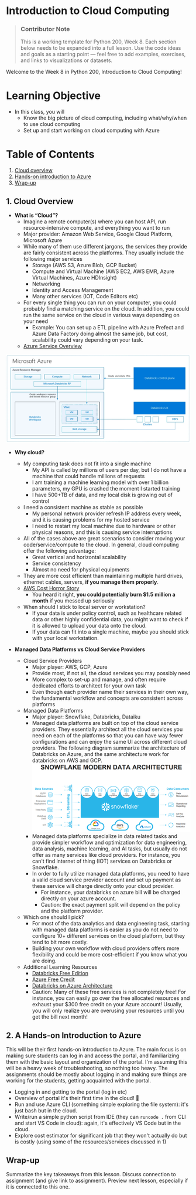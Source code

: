 # Introduction to Cloud Computing

> ### Contributor Note 
> This is a working template for Python 200, Week 8. Each section below needs to be expanded into a full lesson. Use the code ideas and goals as a starting point — feel free to add examples, exercises, and links to visualizations or datasets. 

Welcome to the Week 8 in Python 200, Introduction to Cloud Computing! 

# Learning Objective
+ In this class, you will
  + Know the big picture of cloud computing, including what/why/when to use cloud computing
  + Set up and start working on cloud computing with Azure

# Table of Contents
1. [Cloud overview](#1-cloud-overview)
2. [Hands-on introduction to Azure](#2-a-hands-on-introduction-to-azure)
3. [Wrap-up](#wrap-up)


## 1. Cloud Overview

+ **What is “Cloud”?**
  + Imagine a remote computer(s) where you can host API, run resource-intensive compute, and everything you want to run
  + Major provider: Amazon Web Service, Google Cloud Platform, Microsoft Azure
  + While many of them use different jargons, the services they provide are fairly consistent across the platforms. They usually include the following major services
    + Storage (AWS S3, Azure Blob, GCP Bucket)
    + Compute and Virtual Machine (AWS EC2, AWS EMR, Azure Virtual Machines, Azure HDInsight)
    + Networking
    + Identity and Access Management
    + Many other services (IOT, Code Editors etc)
  + For every single thing you can run on your computer, you could probably find a matching service on the cloud. In addition, you could run the same service on the cloud in various ways depending on your need
    + Example: You can set up a ETL pipeline with Azure Prefect and Azure Data Factory doing almost the same job, but cost, scalability could vary depending on your task.
  + [Azure Service Overview](https://azure.microsoft.com/en-us/products)

![Azure Services](resources/databricks_on_azure.webp)


+ **Why cloud?** 
  + My computing task does not fit into a single machine
    + My API is called by millions of users per day, but I do not have a machine that could handle millions of requests
    + I am training a machine learning model with over 1 billion parameters, my GPU is crashed the moment I started training
    + I have 500+TB of data, and my local disk is growing out of control
  + I need a consistent machine as stable as possible
    + My personal network provider refresh IP address every week, and it is causing problems for my hosted service
    + I need to restart my local machine due to hardware or other physical reasons, and this is causing service interruptions
  + All of the cases above are great scenarios to consider moving your code/service/compute to the cloud. In general, cloud computing offer the following advantage:
    + Great vertical and horizontal scalability
    + Service consistency
    + Almost no need for physical equipments
  + They are more cost efficient than maintaining multiple hard drives, ethernet cables, servers, **if you manage them properly**.
  + [AWS Cost Horror Story](https://www.reddit.com/r/aws/comments/17a663w/whats_the_most_you_have_accidentally_spent_on_aws/)
    + You heard it right, **you could potentially burn $1.5 million a month** if you messed up seriously
  + When should I stick to local server or workstation?
    + If your data is under policy control, such as healthcare related data or other highly confidential data, you might want to check if it is allowed to upload your data onto the cloud.
    + If your data can fit into a single machine, maybe you should stick with your local workstation. 


+ **Managed Data Platforms vs Cloud Service Providers**
  + Cloud Service Providers
    + Major player: AWS, GCP, Azure
    + Provide most, if not all, the cloud services you may possibly need
    + More complex to set-up and manage, and often require dedicated efforts to architect for your own task
    + Even though each provider name their services in their own way, the fundamental workflow and concepts are consistent across platforms
  + Managed Data Platforms
    + Major player: Snowflake, Databricks, Dataiku
    + Managed data platforms are built on top of the cloud service providers. They essentially architect all the cloud services you need on each of the platforms so that you can have way fewer configurations and can enjoy the same UI across different cloud providers. The following diagram summarize the architecture of Databricks on Azure, and the same architecture work for databricks on AWS and GCP.
    ![managed data platform](resources/managed_platform_overview.png)
    + Managed data platforms specialize in data related tasks and provide simpler workflow and optimization for data engineering, data analysis, machine learning, and AI tasks, but usually do not offer as many services like cloud providers. For instance, you can't find internet of thing (IOT) services on Databricks or Snowflake.
    + In order to fully utilize managed data platforms, you need to have a valid cloud service provider account and set up payment as these service will charge directly onto your cloud provider.
      + For instance, your databricks on azure bill will be charged directly on your azure account.
      + Caution: the exact payment split will depend on the policy and the platform provider.
  + Which one should I pick?
    + For most of the data analytics and data engineering task, starting with managed data platforms is easier as you do not need to configure 10+ different services on the cloud platform, but they tend to bit more costly.
    + Building your own workflow with cloud providers offers more flexibility and could be more cost-efficient if you know what you are doing.
  + Additional Learning Resources
    + [Databricks Free Edition](https://www.databricks.com/learn/free-edition)
    + [Azure Free Credit](https://azure.microsoft.com/en-us/pricing/purchase-options/azure-account/)
    + [Databricks on Azure Architecture](https://azure.microsoft.com/en-us/blog/a-technical-overview-of-azure-databricks/)
    + Caution: Many of these free services is not completely free! For instance, you can easily go over the free allocated resources and exhaust your $300 free credit on your Azure account! Usually, you will only realize you are overusing your resources until you get the bill next month!

  





## 2. A Hands-on Introduction to Azure
This will be their first hands-on introduction to Azure. The main focus is on making sure students can log in and access the portal, and familiarizing them with the basic layout and organization of the portal. I'm assuming this will be a heavy week of troubleshooting, so nothing too heavy. The assignments should be mostly about logging in and making sure things are working for the students, getting acquainted with the portal. 

- Logging in and getting to the portal (log in etc)
-  Overview of portal it's their first time in the cloud! 🎉
- Run and use Azure CLI (something simple exploring the file system): it's just bash but in the cloud. 
- Write/run a simple python script from IDE (they can `runcode .` from CLI and start VS Code in cloud): again, it's effectively VS Code but in the cloud. 
- Explore cost estimator for significant job that they won't actually do but is costly (using some of the resources/services discussed in 1)

## Wrap-up 
Summarize the key takeaways from this lesson. Discuss connection to assignment (and give link to assignment). Preview next lesson, especially if it is connected to this one. 


